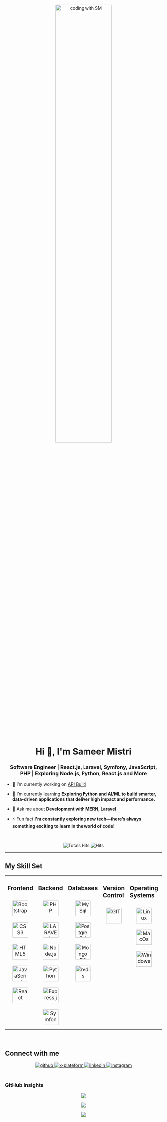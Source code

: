 <div align="center" width="50">

<img src="https://github.com/sameermistry2502/sameermistry2502/blob/main/images/dev-working_rounded.gif?raw=true" href="https://github.com/sameermistry2502" alt="coding with SM"  width="60%"/><br> </div>

<h1 align="center">Hi 👋, I'm Sameer Mistri</h1>
<h3 align="center">Software Engineer | React.js, Laravel, Symfony, JavaScript, PHP | Exploring Node.js, Python, React.js and More</h3>

- 🔭 I’m currently working on [API Build](https://apiproject.indianic.org/)
  

- 🌱 I’m currently learning **Exploring Python and AI/ML to build smarter, data-driven applications that deliver high impact and performance.** 
  

- 💬 Ask me about **Development with MERN, Laravel**
  

- ⚡ Fun fact **I'm constantly exploring new tech—there’s always something exciting to learn in the world of code!**
  

<br/> 

<div align="center">

![Totals Hits](https://komarev.com/ghpvc/?username=kaushaljoshi09&style=flat&color=orange&label=PROFILE+VIEWS)
![Hits](https://hits.seeyoufarm.com/api/count/incr/badge.svg?url=https%3A%2F%2Fgithub.com%2Fkaushaljoshi09&count_bg=%2379C83D&title_bg=%23555555&icon=mediafire.svg&icon_color=%23E7E7E7&title=HITS&edge_flat=false)<br>
</div>


<hr></hr>

## My Skill Set  
<table><tr><td valign="top" width="33%">

### Frontend  
<div align="center">  
<img style="margin: 10px" src="https://github.com/sameermistry2502/blob/main/images/frontend/bootstrap-plain.svg" alt="Bootstrap" height="50" />  
<img style="margin: 10px" src="https://github.com/sameermistry2502/blob/main/images/frontend/css.svg" alt="CSS3" height="50" />  
<img style="margin: 10px" src="https://github.com/sameermistry2502/blob/main/images/frontend/html.svg" alt="HTML5" height="50" />  
<img style="margin: 10px" src="https://github.com/sameermistry2502/blob/main/images/frontend/javascript.svg" alt="JavaScript" height="50" />  
<img style="margin: 10px" src="https://github.com/sameermistry2502/blob/main/images/frontend/react.svg" alt="React" height="50" /> 
</div></td><td valign="top" width="33%">

### Backend
<div align="center">   
<img style="margin: 10px" src="https://github.com/sameermistry2502/blob/main/images/backend/php.svg" alt="PHP" height="50" />  
<img style="margin: 10px" src="https://github.com/sameermistry2502/blob/main/images/backend/Laravel.svg" alt="LARAVEL" height="50" />  
<img style="margin: 10px" src="https://github.com/sameermistry2502/blob/main/images/backend/node-js.svg" alt="Node.js" height="50" />   
<img style="margin: 10px" src="https://github.com/sameermistry2502/blob/main/images/backend/python.svg" alt="Python" height="50" />  
<img style="margin: 10px" src="https://github.com/sameermistry2502/blob/main/images/backend/express.svg" alt="Express.js" height="50" />  
<img style="margin: 10px" src="https://github.com/sameermistry2502/blob/main/images/backend/symfony.svg" alt="Symfony" height="50" /> 
</div></td><td valign="top" width="33%">

### Databases

<div align="center">   
<img style="margin: 10px" src="https://github.com/sameermistry2502/blob/main/images/database/mysql-logo.svg" alt="My Sql" height="50" />  
<img style="margin: 10px" src="https://github.com/sameermistry2502/blob/main/images/database/postgresql.svg" alt="Postgre Sql" height="50" />  
<img style="margin: 10px" src="https://github.com/sameermistry2502/blob/main/images/database/mongodb.svg" alt="Mongo DB" height="50" />   
<img style="margin: 10px" src="https://github.com/sameermistry2502/blob/main/images/database/redis.svg" alt="redis" height="50" />  
</div></td><td valign="top" width="33%">

### Version Control

<div align="center">   
<img style="margin: 10px" src="https://github.com/sameermistry2502/blob/main/images/version-control/git-scm-icon.svg" alt="GIT" height="50" />    
</div></td><td valign="top" width="33%">

### Operating Systems

<div align="center">   
<img style="margin: 10px" src="https://github.com/sameermistry2502/blob/main/images/os/linux-original.svg" alt="Linux" height="50" />    
<img style="margin: 10px" src="https://github.com/sameermistry2502/blob/main/images/os/MacOS_logo.svg" alt="MacOs" height="50" />    
<img style="margin: 10px" src="https://github.com/sameermistry2502/blob/main/images/os/window-operating-system.svg" alt="Windows" height="50" />    
</div></td><td valign="top" width="33%">

### Web Server

<div align="center">   
<img style="margin: 10px" src="https://github.com/sameermistry2502/blob/main/images/web-servers/apache.svg" alt="Apache" height="50" />    
<img style="margin: 10px" src="https://github.com/sameermistry2502/blob/main/images/web-servers/nginx-logo.svg" alt="Nginx" height="50" />       
</div></td><td valign="top" width="33%">

### Cloud & DevOps
<div align="center">  
<img style="margin: 10px" src="https://github.com/sameermistry2502/blob/main/images/devops/amazonwebservices-original-wordmark.svg" alt="AWS" height="50" />  
<img style="margin: 10px" src="https://github.com/sameermistry2502/blob/main/images/devops/kubernetes-icon.svg" alt="Kubernetes" height="50" />  
<img style="margin: 10px" src="https://github.com/sameermistry2502/blob/main/images/devops/gnu_bash-icon.svg" alt="Bash" height="50" /> 
</div></td></tr></table>  

<br/>  

## Connect with me  
<div align="center">
<a href="https://github.com/sameermistry2502" target="_blank">
<img src=https://img.shields.io/badge/github-%2324292e.svg?&style=for-the-badge&logo=github&logoColor=white alt=github style="margin-bottom: 5px;" />
</a>
<a href="https://x.com/sameermistry251" target="_blank">
<img src=https://img.shields.io/badge/twitter-%2300acee.svg?&style=for-the-badge&logo=twitter&logoColor=white alt=x-plateform style="margin-bottom: 5px;" />
</a>
<a href="https://www.linkedin.com/in/sameer-mistri-239a19146/" target="_blank">
<img src=https://img.shields.io/badge/linkedin-%231E77B5.svg?&style=for-the-badge&logo=linkedin&logoColor=white alt=linkedin style="margin-bottom: 5px;" />
</a>
</a>
<a href="https://instagram.com/joshikaushal.18" target="_blank">
<img src=https://img.shields.io/badge/instagram-%23000000.svg?&style=for-the-badge&logo=instagram&logoColor=white alt=instagram style="margin-bottom: 5px;" />
</a>  
</div>  
  
<br/>  

### GitHub Insights
<div align="center" >

![](https://github-readme-stats.vercel.app/api?username=sameermistry2502&theme=gruvbox&hide_border=false&include_all_commits=true&count_private=true)<br/>

![](https://github-readme-streak-stats.herokuapp.com/?user=sameermistry2502&theme=merko&hide_border=true)<br/>

<a href="https://github-readme-activity-graph.vercel.app/graph?username=sameermistry2502&bg_color=0000000&color=0579C3&line=0579C3&point=417E87&area_color=006AFF&area=true&hide_border=true" target="_blank">
<img src="https://github-readme-activity-graph.vercel.app/graph?username=sameermistry2502&bg_color=0000000&color=0579C3&line=0579C3&point=417E87&area_color=006AFF&area=true&hide_border=true" />
</a>
</div>
